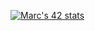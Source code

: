 [![Marc's 42 stats](https://badge42.herokuapp.com/api/stats/mterkhoy?privacyEmail=true)](https://profile.intra.42.fr/users/mterkhoy)
